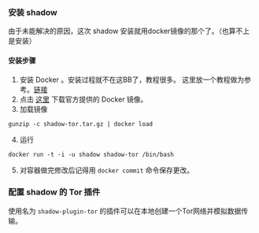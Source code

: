 ### 安装 shadow
由于未能解决的原因，这次 shadow 安装就用docker镜像的那个了。（也算不上是安装）

#### 安装步骤
1. 安装 Docker 。安装过程就不在这BB了，教程很多。 这里放一个教程做为参考。[链接](https://yeasy.gitbooks.io/docker_practice/content/install/ "链接")
2. 点击 [这里](https://security.cs.georgetown.edu/shadow-docker-images/shadow-tor.tar.gz "这里") 下载官方提供的 Docker 镜像。
3. 加载镜像
```shell
gunzip -c shadow-tor.tar.gz | docker load
```
4. 运行
```shell
docker run -t -i -u shadow shadow-tor /bin/bash
```
5. 对容器做完修改后记得用 `docker commit` 命令保存更改。

### 配置 shadow 的 Tor 插件
使用名为 `shadow-plugin-tor` 的插件可以在本地创建一个Tor网络并模拟数据传输。

